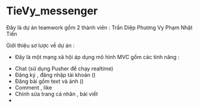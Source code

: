 # TieVy_messenger

Đây là dự án teamwork gồm 2 thành viên : 
Trần Diệp Phương Vy 
Phạm Nhật Tiến

Giới thiệu sơ lược về dự án :
- Đây là một mạng xã hội áp dụng mô hình MVC gồm các tính năng : 
 + Chat (sử dụng Pusher để chạy realtime)
 + Đăng ký , đăng nhập tài khoản ()
 + Đăng bài gồm text và ảnh ()
 + Comment , like 
 + Chỉnh sửa trang cá nhân , bài  viết 
 + 


